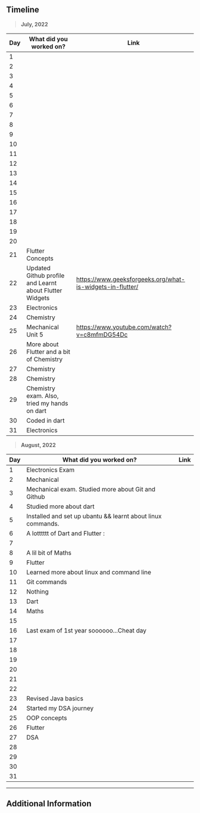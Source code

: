 ## Timeline

> **July, 2022**

|Day|What did you worked on?|Link|
|-------|------|--------|
|1|||
|2|||
|3|||
|4|||
|5|||
|6|||
|7|||
|8|||
|9|||
|10|||
|11|||
|12|||
|13|||
|14|||
|15|||
|16|||
|17|||
|18|||
|19|||
|20|||
|21|Flutter Concepts||
|22|Updated Github profile and Learnt about Flutter Widgets|https://www.geeksforgeeks.org/what-is-widgets-in-flutter/|
|23|Electronics||
|24|Chemistry||
|25|Mechanical Unit 5|https://www.youtube.com/watch?v=c8mfmDG54Dc|
|26|More about Flutter and a bit of Chemistry||
|27|Chemistry||
|28|Chemistry||
|29|Chemistry exam. Also, tried my hands on dart||
|30|Coded in dart||
|31|Electronics||


> **August, 2022**

|Day|What did you worked on?|Link|
|-------|------|--------|
|1|Electronics Exam||
|2|Mechanical||
|3|Mechanical exam. Studied more about Git and Github||
|4|Studied more about dart||
|5|Installed and set up ubantu && learnt about linux commands.||
|6|A lotttttt of Dart and Flutter :| ||
|7|||
|8|A lil bit of Maths||
|9|Flutter||
|10|Learned more about linux and command line||
|11|Git commands||
|12|Nothing||
|13|Dart||
|14|Maths||
|15|||
|16|Last exam of 1st year soooooo...Cheat day||
|17|||
|18|||
|19|||
|20|||
|21|||
|22|||
|23|Revised Java basics||
|24|Started my DSA journey||
|25|OOP concepts||
|26|Flutter||
|27|DSA||
|28|||
|29|||
|30|||
|31|||


---

## Additional Information

